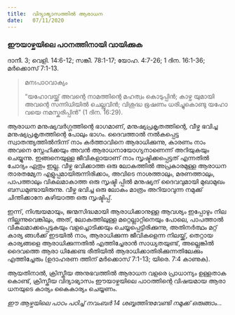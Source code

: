 ```yaml
---
title:  വിദ്യാഭ്യാസത്തിൽ ആരാധന
date:   07/11/2020
---
```


### ഈയാഴ്ചയിലെ പഠനത്തിനായി വായിക്കുക
ദാനീ. 3; വെളി. 14:6-12; സങ്കീ. 78:1-17; യോഹ. 4:7-26; 1 ദിന. 16:1-36; മർക്കൊസ് 7:1-13.

> <p>മനഃപാഠവാക്യം</p>
> “യഹോവയ്ക്ക് അവന്റെ നാമത്തിന്റെ മഹത്വം കൊടുപ്പിൻ; കാഴ്ച യുമായി അവന്റെ സന്നിധിയിൽ ചെല്ലുവിൻ; വിശുദ്ധ ഭൂഷണം ധരിച്ചുകൊണ്ടു യഹോ വയെ നമസ്കരിപ്പിൻ” (1 ദിന. 16:29).

ആരാധന മനുഷ്യവർഗ്ഗത്തിന്റെ ഭാഗമാണ്, മനുഷ്യപ്രകൃതത്തിന്റെ, വീഴ്ച ഭവിച്ച മനുഷ്യപ്രകൃതത്തിന്റെ പോലും ഭാഗം. ദൈവത്താൽ നൽകപ്പെട്ട സ്വാതന്ത്യത്തിൽനിന്ന് നാം കർത്താവിനെ ആരാധിക്കുന്നു, കാരണം നാം അവനെ സ്നേഹിക്കയും അവൻ ആരാധനായോഗ്യനാണെന്ന് അറിയുകയും ചെയ്യുന്നു. ഇങ്ങനെയുള്ള ജീവികളായാണ് നാം സൃഷ്ടിക്കപ്പെട്ടത് എന്നതിൽ ചോദ്യം ഏതും ഇല്ല. വീഴ്ച ഭവിക്കാത്ത ഒരു ലോകത്തിൽ അപ്രകാരമുള്ള ആരാധന താരതമ്യേന എളുപ്പമായിരുന്നിരിക്കാം, അവിടെ നാശത്താലും, മരണത്താലും, പാപത്താലും വികലമാകാത്ത ഒരു സൃഷ്ടി പ്പിൽ മനുഷ്യന് ദൈവവുമായി മുഖാമുഖം ബന്ധമുണ്ടായിരുന്നു. വീഴ്ച ഭവിച്ച ഒരു ലോകം മാത്രം അറിയാവുന്ന നമുക്ക് ചിന്തിക്കാനേ കഴിയാത്ത ഒരു സൃഷ്ടിപ്പ്.

ഇന്ന്, നിശ്ചയമായും, ജന്മസിദ്ധമായി ആരാധിക്കാനുള്ള ആവശ്യം ഇപ്പോഴും നില നില്ക്കുന്നുവെങ്കിലും, അത്, ലോകത്തിലുള്ള മറ്റെല്ലാറ്റിനെയും പോലെ, പാപത്താൽ വികലമാക്കപ്പെടുകയും വളച്ചൊടിക്കയും ചെയ്യപ്പെട്ടിരിക്കുന്നു, അതിനർത്ഥം മറ്റ് കാര്യ ങ്ങൾക്ക് ഇടയിൽ നാം, ആരാധിക്കുന്ന ജീവികളെന്ന നിലയ്ക്ക്, തെറ്റായ കാര്യങ്ങളെ ആരാധിക്കുന്നതിൽ എത്തിച്ചേരാൻ സാധ്യതയുണ്ട്, അല്ലെങ്കിൽ ദൈവത്തെ ആരാ ധിക്കേണ്ട രീതിയിൽ ആരാധിക്കാതിരിക്കുന്നതിലേക്കും എത്തിച്ചേരും (ഉദാഹരണ ത്തിന് മർക്കൊസ് 7:1-13; യിരെ. 7:4 കാണുക).

ആയതിനാൽ, ക്രിസ്തീയ അനുഭവത്തിൽ ആരാധന വളരെ പ്രാധാന്യം ഉള്ളതാക കൊണ്ട്, ക്രിസ്തീയ വിദ്യാഭ്യാസം ഈയാഴ്ചയിലെ പാഠത്തിന്റെ വിഷയമായ ആരാ ധനയുടെ കാര്യം കൈകാര്യം ചെയ്യണം.

_ഈ ആഴ്ചയിലെ പാഠം പഠിച്ച് നവംബർ 14 ശബ്ബത്തിനുവേണ്ടി നമുക്ക് ഒരുങ്ങാം..._